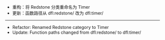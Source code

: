 - 重构：将 Redstone 分类重命名为 Timer
- 更新：函数路径从 dfl:redstone/ 改为 dfl:timer/

---

- Refactor: Renamed Redstone category to Timer
- Update: Function paths changed from dfl:redstone/ to dfl:timer/